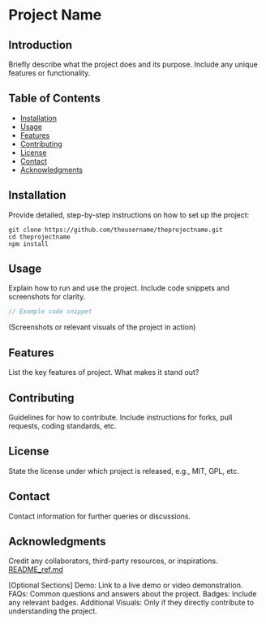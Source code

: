 
# Project Name

## Introduction
Briefly describe what the project does and its purpose. Include any unique features or functionality.

## Table of Contents
- [Installation](#installation)
- [Usage](#usage)
- [Features](#features)
- [Contributing](#contributing)
- [License](#license)
- [Contact](#contact)
- [Acknowledgments](#acknowledgments)

## Installation
Provide detailed, step-by-step instructions on how to set up the project:
```
git clone https://github.com/theusername/theprojectname.git
cd theprojectname
npm install
```


## Usage
Explain how to run and use the project. Include code snippets and screenshots for clarity.

```javascript
// Example code snippet
```
(Screenshots or relevant visuals of the project in action)

## Features
List the key features of project. What makes it stand out?

## Contributing
Guidelines for how to contribute. Include instructions for forks, pull requests, coding standards, etc.

## License
State the license under which project is released, e.g., MIT, GPL, etc.

## Contact
Contact information for further queries or discussions.

## Acknowledgments
Credit any collaborators, third-party resources, or inspirations.
[README_ref.md](https://github.com/TeleViaBox/RealEstateProject_beautified_beau_new_upload/blob/main/README_ref.md)

[Optional Sections]
Demo: Link to a live demo or video demonstration.
FAQs: Common questions and answers about the project.
Badges: Include any relevant badges.
Additional Visuals: Only if they directly contribute to understanding the project.
